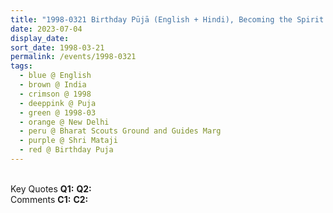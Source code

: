 ```yaml
---
title: "1998-0321 Birthday Pūjā (English + Hindi), Becoming the Spirit You Go Beyond Guṇa, Kāla, and Dharma, Bharat Scouts Ground and Guides Marg, Nizamuddin, National Zoological Park, Sundar Nagar, New Delhi, India"
date: 2023-07-04
display_date: 
sort_date: 1998-03-21
permalink: /events/1998-0321
tags:
  - blue @ English
  - brown @ India
  - crimson @ 1998
  - deeppink @ Puja
  - green @ 1998-03
  - orange @ New Delhi
  - peru @ Bharat Scouts Ground and Guides Marg
  - purple @ Shri Mataji
  - red @ Birthday Puja
---
```


<br>

<wave-list>
  <list-title color="DarkSeaGreen" width="55">Key Quotes</list-title>
  <list-item color="BlanchedAlmond" width="280"><b>Q1:</b> <i></i></list-item>
  <list-item color="Lavender" width="280"><b>Q2:</b> <i></i></list-item>
</wave-list>

<br>

<wave-list>
  <list-title color="DarkSeaGreen" width="55">Comments</list-title>
  <list-item color="BlanchedAlmond" width="280"><b>C1:</b> <i></i></list-item>
  <list-item color="Lavender" width="280"><b>C2:</b> <i></i></list-item>
</wave-list>
